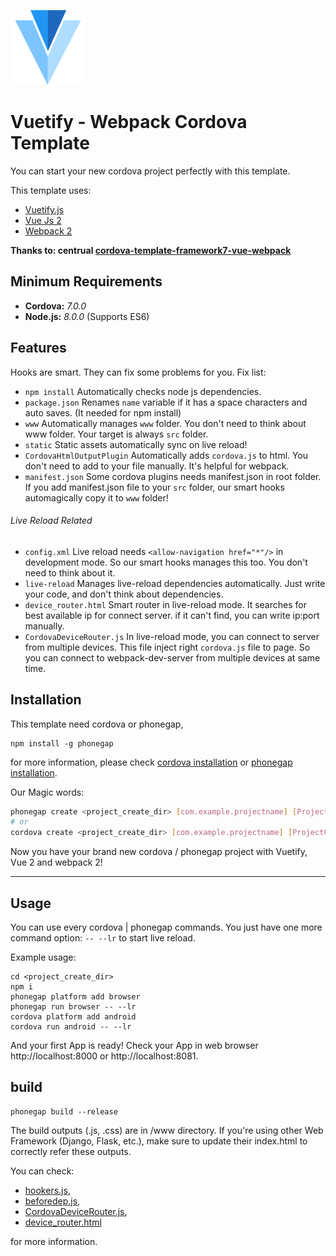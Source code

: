 <!--
#
# Licensed to the Apache Software Foundation (ASF) under one
# or more contributor license agreements.  See the NOTICE file
# distributed with this work for additional information
# regarding copyright ownership.  The ASF licenses this file
# to you under the Apache License, Version 2.0 (the
# "License"); you may not use this file except in compliance
# with the License.  You may obtain a copy of the License at
#
# http://www.apache.org/licenses/LICENSE-2.0
#
# Unless required by applicable law or agreed to in writing,
# software distributed under the License is distributed on an
# "AS IS" BASIS, WITHOUT WARRANTIES OR CONDITIONS OF ANY
#  KIND, either express or implied.  See the License for the
# specific language governing permissions and limitations
# under the License.
#
-->

![template logo](logo.png "template logo")

# Vuetify - Webpack Cordova Template
You can start your new cordova project perfectly with this template.

This template uses:
* [Vuetify.js](https://next.vuetifyjs.com/)
* [Vue Js 2](https://vuejs.org/)
* [Webpack 2](https://webpack.github.io/)

**Thanks to: centrual [cordova-template-framework7-vue-webpack](https://github.com/centrual/cordova-template-framework7-vue-webpack)**

## Minimum Requirements
* **Cordova:** _7.0.0_
* **Node.js:** _8.0.0_ (Supports ES6)

## Features

Hooks are smart. They can fix some problems for you. Fix list:
* `npm install` Automatically checks node js dependencies.
* `package.json` Renames `name` variable if it has a space characters and auto saves. (It needed for npm install)
* `www` Automatically manages `www` folder. You don't need to think about www folder. Your target is always `src` folder.
* `static` Static assets automatically sync on live reload!
* `CordovaHtmlOutputPlugin` Automatically adds `cordova.js` to html. You don't need to add to your file manually. It's helpful for webpack.
* `manifest.json` Some cordova plugins needs manifest.json in root folder. If you add manifest.json file to your `src` folder, our smart hooks automagically copy it to `www` folder!

###### Live Reload Related
* `config.xml` Live reload needs `<allow-navigation href="*"/>` in development mode. So our smart hooks manages this too. You don't need to think about it.
* `live-reload` Manages live-reload dependencies automatically. Just write your code, and don't think about dependencies.
* `device_router.html` Smart router in live-reload mode. It searches for best available ip for connect server. if it can't find, you can write ip:port manually.
* `CordovaDeviceRouter.js` In live-reload mode, you can connect to server from multiple devices. This file inject right `cordova.js` file to page. So you can connect to webpack-dev-server from multiple devices at same time.

## Installation

This template need cordova or phonegap, 
```
npm install -g phonegap
```
for more information, please check [cordova installation](https://cordova.apache.org/docs/en/latest/guide/cli/) or [phonegap installation](http://docs.phonegap.com/getting-started/1-install-phonegap/desktop/).

Our Magic words:

``` bash
phonegap create <project_create_dir> [com.example.projectname] [ProjectClassName] --template cordova-template-vuetify-webpack
# or
cordova create <project_create_dir> [com.example.projectname] [ProjectClassName] --template cordova-template-vuetify-webpack
```

Now you have your brand new cordova / phonegap project with Vuetify, Vue 2 and webpack 2!

---

## Usage

You can use every cordova | phonegap commands.
You just have one more command option: `-- --lr` to start live reload.

Example usage:
```
cd <project_create_dir>
npm i
phonegap platform add browser
phonegap run browser -- --lr
cordova platform add android
cordova run android -- --lr
```

And your first App is ready! Check your App in web browser http://localhost:8000 or http://localhost:8081.

## build
```
phonegap build --release
```
The build outputs (.js, .css) are in /www directory.
If you're using other Web Framework (Django, Flask, etc.), make sure to update their index.html to correctly refer these outputs.

You can check:
* [hookers.js](template_src/hooks/hookers.js),
* [beforedep.js](template_src/hooks/beforedep.js),
* [CordovaDeviceRouter.js](template_src/webpack/dev_helpers/CordovaDeviceRouter.js),
* [device_router.html](template_src/webpack/dev_helpers/device_router.html)

for more information.
